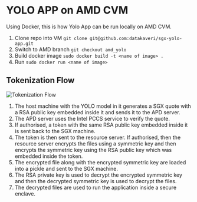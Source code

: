 # YOLO APP on AMD CVM
Using Docker, this is how Yolo App can be run locally on AMD CVM.

1. Clone repo into VM
       `git clone git@github.com:datakaveri/sgx-yolo-app.git`
2. Switch to AMD branch
       `git checkout amd_yolo`
3. Build docker image
       `sudo docker build -t <name of image> .`
4. Run
       `sudo docker run <name of image>`


## Tokenization Flow

![Tokenization Flow](https://github.com/datakaveri/sgx/assets/51048453/f8bdc80a-113e-4f46-b081-d9e792ca5e2b)

1. The host machine with the YOLO model in it generates a SGX quote with a RSA public key embedded inside it and sends it to the APD server.
2. The APD server uses the Intel PCCS service to verify the quote. 
3. If authorised, a token with the same RSA public key embedded inside it is sent back to the SGX machine.
4. The token is then sent to the resource server. If authorised, then the resource server encrypts the files using a symmetric key and then encrypts the symmetric key using the RSA public key which was embedded inside the token. 
5. The encrypted file along with the encrypted symmetric key are loaded into a pickle and sent to the SGX machine.
6. The RSA private key is used to decrypt the encrypted symmetric key and then the decrypted symmetric key is used to decrypt the files. 
7. The decrypted files are used to run the application inside a secure enclave.

